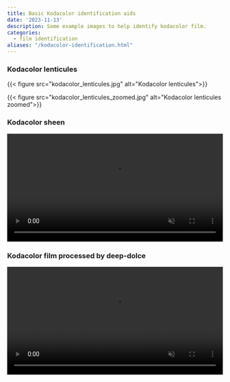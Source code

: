 ```yaml
---
title: Basic Kodacolor identification aids
date: '2023-11-13'
description: Some example images to help identify kodacolor film.
categories:
  - film identification
aliases: "/kodacolor-identification.html"
---
```


### Kodacolor lenticules

{{< figure src="kodacolor_lenticules.jpg" alt="Kodacolor lenticules">}}

{{< figure src="kodacolor_lenticules_zoomed.jpg" alt="Kodacolor lenticules zoomed">}}

### Kodacolor sheen
<video width="100%" autoplay muted loop playsinline>
	<source src="kodacolor_sheen.mp4" type="video/mp4">
	<p>Your browser does not support the video format/codec.</p>
</video>

### Kodacolor film processed by deep-dolce
<video width="100%" autoplay muted loop playsinline>
	<source src="/post/2023/08/21/video-ocr.py-and-chatgpt/kodacolor.webm" type="video/webm">
	<source src="/post/2023/08/21/video-ocr.py-and-chatgpt/kodacolor.mp4" type="video/mp4">
	<p>Your browser does not support the video format/codec.</p>
</video>